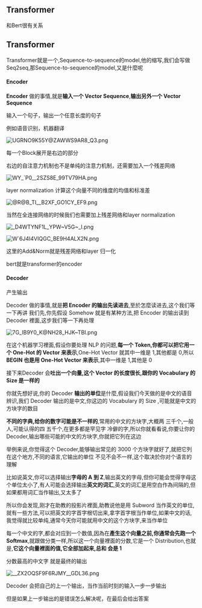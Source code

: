 ## Transformer

和Bert很有关系



## Transformer

Transformer就是一个,Sequence-to-sequence的model,他的缩写,我们会写做Seq2seq,那Sequence-to-sequence的model,又是什麼呢

#### Encoder

**Encoder** 做的事情,就是**输入一个 Vector Sequence**,**输出另外一个 Vector Sequence**

输入一个句子，输出一个任意长度的句子

例如语音识别，机器翻译

![UGRNO9K55Y@ZAWWS9AR8_Q3.png](https://i.loli.net/2021/10/02/daR4GLlFtCZOk67.png)

每一个Block展开是右边的部分

右边的自注意力机制也不是单纯的注意力机制，还需要加入一个残差网络

![WY_`P0__2SZS8E_99TV79HA.png](https://i.loli.net/2021/10/02/H5IsMqwxJ2idLKn.png)

layer normalization 计算这个向量不同的维度的均值和标准差

![@R@B_TI__B2XF_GO1CY_EF9.png](https://i.loli.net/2021/10/02/UIsCrEZOpmu8e9G.png)

当然在全连接网络的时候我们也需要加上残差网络和layer normalization 

![_D4WTYNF1L_YPW`~V5G`~_I.png](https://i.loli.net/2021/10/02/Cw4J5hqMrDTLcsp.png)

![W`6J4I4VIQGC_BE9H4ALX2N.png](https://i.loli.net/2021/10/02/oyXZbOx8zs1DuAK.png)

这里的Add&Norm就是残差网络和layer 归一化

bert就是transformer的encoder

#### Decoder

产生输出

Decoder 做的事情,就是**把 Encoder 的输出先读进去**,至於怎麼读进去,这个我们等一下再讲 我们先,你先假设 Somehow 就是有某种方法,把 Encoder 的输出读到 Decoder 裡面,这步我们等一下再处理

![7G_IB9Y0_K@NH28_HJK~TBI.png](https://i.loli.net/2021/10/03/XGOpqQfVzxg8Jyk.png)

在这个机器学习裡面,假设你要处理 NLP 的问题,**每一个 Token,你都可以把它用一个 One-Hot 的 Vector 来表示**,One-Hot Vector 就其中一维是 1,其他都是 0,所以 **BEGIN 也是用 One-Hot Vector 来表示**,其中一维是 1,其他是 0

接下来Decoder 会**吐出一个向量,这个 Vector 的长度很长,跟你的 Vocabulary 的 Size 是一样的**

你就先想好说,你的 Decoder **输出的单位**是什麼,假设我们今天做的是中文的语音辨识,我们 Decoder 输出的是中文,你这边的 Vocabulary 的 Size ,可能就是中文的方块字的数目

**不同的字典,给你的数字可能是不一样的**,常用的中文的方块字,大概两 三千个,一般人,可能认得的四 五千个,在更多都是罕见字 冷僻的字,所以你就看看说,你要让你的 Decoder,输出哪些可能的中文的方块字,你就把它列在这边

举例来说,你觉得这个 Decoder,能够输出常见的 3000 个方块字就好了,就把它列在这个地方,不同的语言,它输出的单位 不见不会不一样,这个取决於你对个语言的理解

比如说英文,你可以选择输出**字母的 A 到 Z**,输出英文的字母,但你可能会觉得字母这个单位太小了,有人可能会选择输出**英文的词汇**,英文的词汇是用空白作為间隔的,但如果都用词汇当作输出,又太多了

所以你会发现,刚才在助教的投影片裡面,助教说他是用 Subword 当作英文的单位,就有一些方法,可以把英文的字首字根切出来,拿字首字根当作单位,如果中文的话,我觉得就比较单纯,通常今天你可能就用中文的这个方块字,来当作单位

每一个中文的字,都会对应到一个数值,因為在**產生这个向量之前,你通常会先跑一个 Softmax**,就跟做分类一样,所以这一个向量裡面的分数,它是一个 Distribution,也就是,**它这个向量裡面的值,它全部加起来,总和 会是 1**

分数最高的中文字 就是最终的输出

![__ZX2OQSF9F6RJMY__GDL36.png](https://i.loli.net/2021/10/03/7SFVls2DMyZmRWw.png)

Decoder 会把自己的上一个输出，当作当前时刻的输入一步一步输出

但是如果上一步输出的是错误怎么解决呢，在最后会给出答案